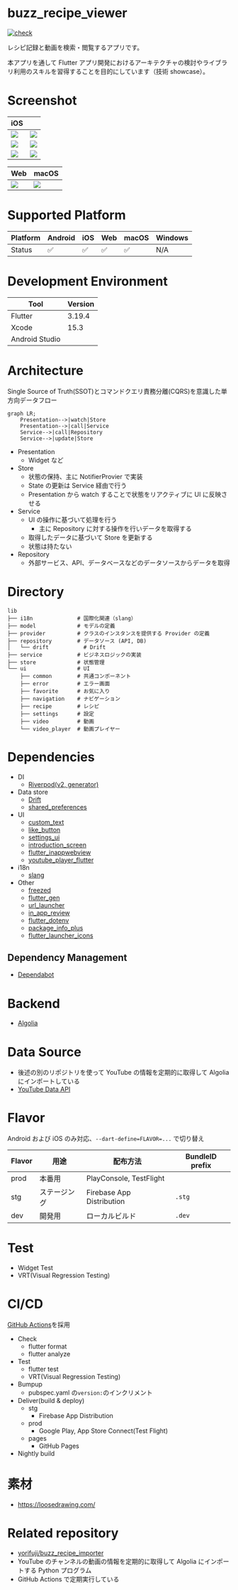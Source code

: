 # buzz_recipe_viewer

[![check](https://github.com/yorifuji/buzz_recipe_viewer/actions/workflows/check.yml/badge.svg?branch=main)](https://github.com/yorifuji/buzz_recipe_viewer/actions/workflows/check.yml)

レシピ記録と動画を検索・閲覧するアプリです。

本アプリを通して Flutter アプリ開発におけるアーキテクチャの検討やライブラリ利用のスキルを習得することを目的にしています（技術 showcase）。

# Screenshot

| iOS                            |                                |
| ------------------------------ | ------------------------------ |
| ![](./images/walkthrough1.png) | ![](./images/walkthrough2.png) |
| ![](./images/screenshot1.png)  | ![](./images/screenshot2.png)  |
| ![](./images/screenshot3.png)  | ![](./images/screenshot4.png)  |

| Web                           | macOS                         |
| ----------------------------- | ----------------------------- |
| ![](./images/screenshot5.png) | ![](./images/screenshot6.png) |

# Supported Platform

| Platform | Android | iOS | Web | macOS | Windows |
| -------- | ------- | --- | --- | ----- | ------- |
| Status   | ✅      | ✅  | ✅  | ✅    | N/A     |

# Development Environment

| Tool           | Version |
| -------------- | ------- |
| Flutter        | 3.19.4  |
| Xcode          | 15.3    |
| Android Studio |         |

# Architecture

Single Source of Truth(SSOT)とコマンドクエリ責務分離(CQRS)を意識した単方向データフロー

```mermaid
graph LR;
    Presentation-->|watch|Store
    Presentation-->|call|Service
    Service-->|call|Repository
    Service-->|update|Store
```

- Presentation
  - Widget など
- Store
  - 状態の保持、主に NotifierProvier で実装
  - State の更新は Service 経由で行う
  - Presentation から watch することで状態をリアクティブに UI に反映させる
- Service
  - UI の操作に基づいて処理を行う
    - 主に Repository に対する操作を行いデータを取得する
  - 取得したデータに基づいて Store を更新する
  - 状態は持たない
- Repository
  - 外部サービス、API、データベースなどのデータソースからデータを取得

# Directory

```
lib
├── i18n              # 国際化関連（slang）
├── model             # モデルの定義
├── provider          # クラスのインスタンスを提供する Provider の定義
├── repository        # データソース (API, DB)
│   └── drift           # Drift
├── service           # ビジネスロジックの実装
├── store             # 状態管理
└── ui                # UI
    ├── common        # 共通コンポーネント
    ├── error         # エラー画面
    ├── favorite      # お気に入り
    ├── navigation    # ナビゲーション
    ├── recipe        # レシピ
    ├── settings      # 設定
    ├── video         # 動画
    └── video_player  # 動画プレイヤー

```

# Dependencies

- DI
  - [Riverpod(v2, generator)](https://riverpod.dev/)
- Data store
  - [Drift](https://drift.simonbinder.eu/)
  - [shared_preferences](https://pub.dev/packages/shared_preferences)
- UI
  - [custom_text](https://pub.dev/packages/custom_text)
  - [like_button](https://pub.dev/packages/like_button)
  - [settings_ui](https://pub.dev/packages/settings_ui)
  - [introduction_screen](https://pub.dev/packages/introduction_screen)
  - [flutter_inappwebview](https://pub.dev/packages/flutter_inappwebview)
  - [youtube_player_flutter](https://pub.dev/packages/youtube_player_flutter)
- i18n
  - [slang](https://pub.dev/packages/slang)
- Other
  - [freezed](https://pub.dev/packages/freezed)
  - [flutter_gen](https://pub.dev/packages/flutter_gen)
  - [url_launcher](https://pub.dev/packages/url_launcher)
  - [in_app_review](https://pub.dev/packages/in_app_review)
  - [flutter_dotenv](https://pub.dev/packages/flutter_dotenv)
  - [package_info_plus](https://pub.dev/packages/package_info_plus)
  - [flutter_launcher_icons](https://pub.dev/packages/flutter_launcher_icons)

## Dependency Management

- [Dependabot](https://docs.github.com/en/code-security/dependabot/working-with-dependabot)

# Backend

- [Algolia](https://www.algolia.com/)

# Data Source

- 後述の別のリポジトリを使って YouTube の情報を定期的に取得して Algolia にインポートしている
- [YouTube Data API](https://developers.google.com/youtube/v3)

# Flavor

Android および iOS のみ対応、`--dart-define=FLAVOR=...` で切り替え

| Flavor | 用途         | 配布方法                  | BundleID prefix |
| ------ | ------------ | ------------------------- | --------------- |
| prod   | 本番用       | PlayConsole, TestFlight   |                 |
| stg    | ステージング | Firebase App Distribution | `.stg`          |
| dev    | 開発用       | ローカルビルド            | `.dev`          |

# Test

- Widget Test
- VRT(Visual Regression Testing)

# CI/CD

[GitHub Actions](https://github.co.jp/features/actions)を採用

- Check
  - flutter format
  - flutter analyze
- Test
  - flutter test
  - VRT(Visual Regression Testing)
- Bumpup
  - pubspec.yaml の`version:`のインクリメント
- Deliver(build & deploy)
  - stg
    - Firebase App Distribution
  - prod
    - Google Play, App Store Connect(Test Flight)
  - pages
    - GitHub Pages
- Nightly build

# 素材

- https://loosedrawing.com/

# Related repository

- [yorifuji/buzz_recipe_importer](https://github.com/yorifuji/buzz_recipe_importer)
- YouTube のチャンネルの動画の情報を定期的に取得して Algolia にインポートする Python プログラム
- GitHub Actions で定期実行している
